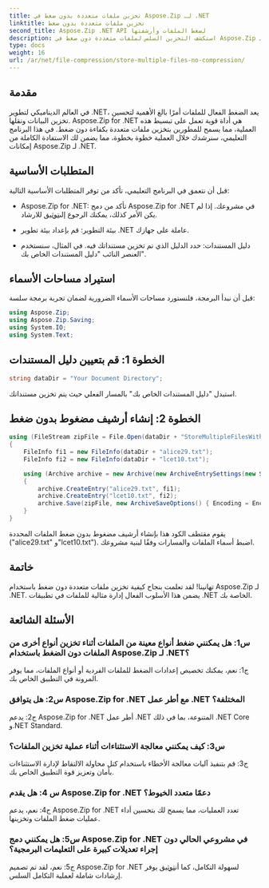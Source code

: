 ```yaml
---
title: تخزين ملفات متعددة بدون ضغط في Aspose.Zip لـ .NET
linktitle: تخزين ملفات متعددة بدون ضغط
second_title: Aspose.Zip .NET API لضغط الملفات وأرشفتها
description: استكشف التخزين السلس لملفات متعددة دون ضغط في Aspose.Zip لـ .NET. قم بتحسين تطبيقات .NET الخاصة بك لإدارة الملفات بكفاءة باستخدام هذا الدليل التفصيلي خطوة بخطوة.
type: docs
weight: 16
url: /ar/net/file-compression/store-multiple-files-no-compression/
---
```

## مقدمة

في العالم الديناميكي لتطوير .NET، يعد الضغط الفعال للملفات أمرًا بالغ الأهمية لتحسين تخزين البيانات ونقلها. Aspose.Zip for .NET هي أداة قوية تعمل على تبسيط هذه العملية، مما يسمح للمطورين بتخزين ملفات متعددة بكفاءة دون ضغط. في هذا البرنامج التعليمي، سنرشدك خلال العملية خطوة بخطوة، مما يضمن لك الاستفادة الكاملة من إمكانات Aspose.Zip لـ .NET.

## المتطلبات الأساسية

قبل أن نتعمق في البرنامج التعليمي، تأكد من توفر المتطلبات الأساسية التالية:

- Aspose.Zip for .NET: تأكد من دمج Aspose.Zip for .NET في مشروعك. إذا لم يكن الأمر كذلك، يمكنك الرجوع إلى[توثيق](https://reference.aspose.com/zip/net/) للارشاد.

- بيئة التطوير: قم بإعداد بيئة تطوير .NET عاملة على جهازك.

- دليل المستندات: حدد الدليل الذي تم تخزين مستنداتك فيه. في المثال، سنستخدم العنصر النائب "دليل المستندات الخاص بك".

## استيراد مساحات الأسماء

قبل أن نبدأ البرمجة، فلنستورد مساحات الأسماء الضرورية لضمان تجربة برمجة سلسة:

```csharp
using Aspose.Zip;
using Aspose.Zip.Saving;
using System.IO;
using System.Text;
```

## الخطوة 1: قم بتعيين دليل المستندات

```csharp
string dataDir = "Your Document Directory";
```

استبدل "دليل المستندات الخاص بك" بالمسار الفعلي حيث يتم تخزين مستنداتك.

## الخطوة 2: إنشاء أرشيف مضغوط بدون ضغط

```csharp
using (FileStream zipFile = File.Open(dataDir + "StoreMultipleFilesWithoutCompression_out.zip", FileMode.Create))
{
    FileInfo fi1 = new FileInfo(dataDir + "alice29.txt");
    FileInfo fi2 = new FileInfo(dataDir + "lcet10.txt");

    using (Archive archive = new Archive(new ArchiveEntrySettings(new StoreCompressionSettings())))
    {
        archive.CreateEntry("alice29.txt", fi1);
        archive.CreateEntry("lcet10.txt", fi2);
        archive.Save(zipFile, new ArchiveSaveOptions() { Encoding = Encoding.ASCII });
    }
}
```

يقوم مقتطف الكود هذا بإنشاء أرشيف مضغوط بدون ضغط الملفات المحددة ("alice29.txt" و"lcet10.txt"). اضبط أسماء الملفات والمسارات وفقًا لبنية مشروعك.

## خاتمة

تهانينا! لقد تعلمت بنجاح كيفية تخزين ملفات متعددة دون ضغط باستخدام Aspose.Zip لـ .NET. يضمن هذا الأسلوب الفعال إدارة مثالية للملفات في تطبيقات .NET الخاصة بك.

## الأسئلة الشائعة

### س1: هل يمكنني ضغط أنواع معينة من الملفات أثناء تخزين أنواع أخرى من الملفات دون الضغط باستخدام Aspose.Zip لـ .NET؟

ج1: نعم، يمكنك تخصيص إعدادات الضغط للملفات الفردية أو أنواع الملفات، مما يوفر المرونة في التطبيق الخاص بك.

### س2: هل يتوافق Aspose.Zip for .NET مع أطر عمل .NET المختلفة؟

ج2: يدعم Aspose.Zip for .NET أطر عمل .NET المتنوعة، بما في ذلك .NET Core و.NET Standard.

### س3: كيف يمكنني معالجة الاستثناءات أثناء عملية تخزين الملفات؟

ج3: قم بتنفيذ آليات معالجة الأخطاء باستخدام كتل محاولة الالتقاط لإدارة الاستثناءات بأمان وتعزيز قوة التطبيق الخاص بك.

### س 4: هل يقدم Aspose.Zip for .NET دعمًا متعدد الخيوط؟

ج4: نعم، يدعم Aspose.Zip for .NET تعدد العمليات، مما يسمح لك بتحسين أداء عمليات ضغط الملفات وتخزينها.

### س5: هل يمكنني دمج Aspose.Zip for .NET في مشروعي الحالي دون إجراء تعديلات كبيرة على التعليمات البرمجية؟

 ج5: نعم، لقد تم تصميم Aspose.Zip for .NET لسهولة التكامل، كما أن[توثيق](https://reference.aspose.com/zip/net/) يوفر إرشادات شاملة لعملية التكامل السلس.